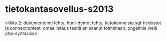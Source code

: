 tietokantasovellus-s2013
========================
viikko 2:
dokumentointi tehty,
html-demot tehty,
tietokannoista sql-tiedostot ja connectiontest,
omaa listaus testiä en saanut toimimaan, ongelmia vielä php-syntaxissa
